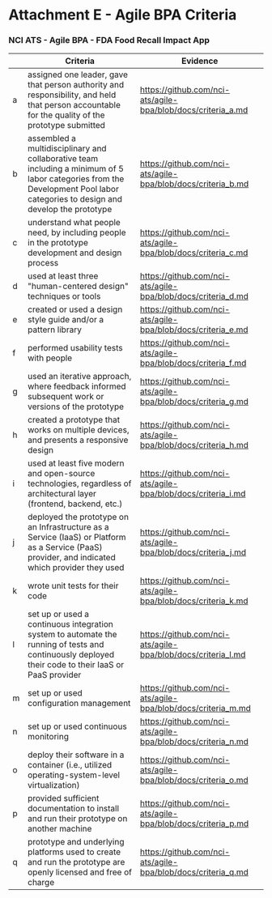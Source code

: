 # Attachment E - Agile BPA Criteria

### NCI ATS - Agile BPA - FDA Food Recall Impact App

|               | Criteria | Evidence  |
| ------------- | -------- | --------- |
| a | assigned one leader, gave that person authority and responsibility, and held that person accountable for the quality of the prototype submitted | https://github.com/nci-ats/agile-bpa/blob/docs/criteria_a.md |
| b | assembled a multidisciplinary and collaborative team including a minimum of 5 labor categories from the Development Pool labor categories to design and develop the prototype | https://github.com/nci-ats/agile-bpa/blob/docs/criteria_b.md |
| c | understand what people need, by including people in the prototype development and design process | https://github.com/nci-ats/agile-bpa/blob/docs/criteria_c.md |
| d | used at least three "human-centered design" techniques or tools | https://github.com/nci-ats/agile-bpa/blob/docs/criteria_d.md |
| e | created or used a design style guide and/or a pattern library | https://github.com/nci-ats/agile-bpa/blob/docs/criteria_e.md |
| f | performed usability tests with people | https://github.com/nci-ats/agile-bpa/blob/docs/criteria_f.md |
| g | used an iterative approach, where feedback informed subsequent work or versions of the prototype | https://github.com/nci-ats/agile-bpa/blob/docs/criteria_g.md |
| h | created a prototype that works on multiple devices, and presents a responsive design | https://github.com/nci-ats/agile-bpa/blob/docs/criteria_h.md |
| i | used at least five modern and open-source technologies, regardless of architectural layer (frontend, backend, etc.) | https://github.com/nci-ats/agile-bpa/blob/docs/criteria_i.md |
| j | deployed the prototype on an Infrastructure as a Service (IaaS) or Platform as a Service (PaaS) provider, and indicated which provider they used | https://github.com/nci-ats/agile-bpa/blob/docs/criteria_j.md |
| k | wrote unit tests for their code | https://github.com/nci-ats/agile-bpa/blob/docs/criteria_k.md |
| l | set up or used a continuous integration system to automate the running of tests and continuously deployed their code to their IaaS or PaaS provider | https://github.com/nci-ats/agile-bpa/blob/docs/criteria_l.md |
| m | set up or used configuration management | https://github.com/nci-ats/agile-bpa/blob/docs/criteria_m.md |
| n | set up or used continuous monitoring | https://github.com/nci-ats/agile-bpa/blob/docs/criteria_n.md |
| o | deploy their software in a container (i.e., utilized operating-system-level virtualization) | https://github.com/nci-ats/agile-bpa/blob/docs/criteria_o.md |
| p | provided sufficient documentation to install and run their prototype on another machine | https://github.com/nci-ats/agile-bpa/blob/docs/criteria_p.md |
| q | prototype and underlying platforms used to create and run the prototype are openly licensed and free of charge | https://github.com/nci-ats/agile-bpa/blob/docs/criteria_q.md |
